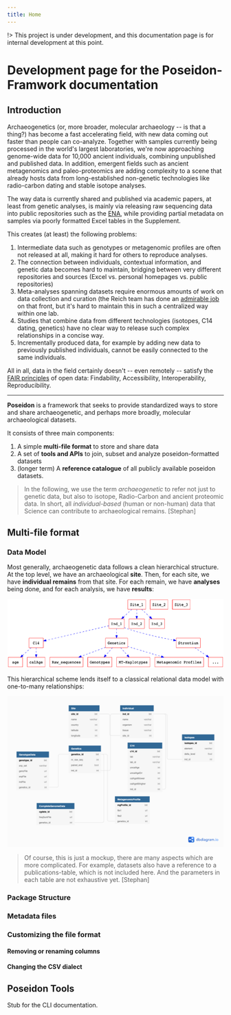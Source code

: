 ```yaml
---
title: Home
---
```


!> This project is under development, and this documentation page is for internal development at this point.

# Development page for the Poseidon-Framwork documentation



## Introduction
Archaeogenetics (or, more broader, molecular archaeology -- is that a thing?) has become a fast accelerating field, with new data coming out faster than people can co-analyze. Together with samples currently being processed in the world's largest laboratories, we're now approaching genome-wide data for 10,000 ancient individuals, combining unpublished and published data. In addition, emergent fields such as ancient metagenomics and paleo-proteomics are adding complexity to a scene that already hosts data from long-established non-genetic technologies like radio-carbon dating and stable isotope analyses.

The way data is currently shared and published via academic papers, at least from genetic analyses, is mainly via releasing raw sequencing data into public repositories such as the [ENA](https://www.ebi.ac.uk/ena), while providing partial metadata on samples via poorly formatted Excel tables in the Supplement.

This creates (at least) the following problems:
1. Intermediate data such as genotypes or metagenomic profiles are often not released at all, making it hard for others to reproduce analyses. 
2. The connection between individuals, contextual information, and genetic data becomes hard to maintain, bridging between very different repositories and sources (Excel vs. personal homepages vs. public repositories)
4. Meta-analyses spanning datasets require enormous amounts of work on data collection and curation (the Reich team has done an [admirable job](https://reich.hms.harvard.edu/downloadable-genotypes-present-day-and-ancient-dna-data-compiled-published-papers) on that front, but it's hard to maintain this in such a centralized way within one lab.
5. Studies that combine data from different technologies (isotopes, C14 dating, genetics) have no clear way to release such complex relationships in a concise way.
6. Incrementally produced data, for example by adding new data to  previously published individuals, cannot be easily connected to the same individuals.

All in all, data in the field certainly doesn't -- even remotely -- satisfy the [FAIR principles](https://en.wikipedia.org/wiki/FAIR_data) of open data: Findability, Accessibility, Interoperability, Reproducibility.

---

**Poseidon** is a framework that seeks to provide standardized ways to store and share archaeogenetic, and perhaps more broadly, molecular archaeological datasets.

It consists of three main components:
1. A simple __multi-file format__ to store and share data
2. A set of __tools and APIs__ to join, subset and analyze poseidon-formatted datasets
3. (longer term) A __reference catalogue__ of all publicly available poseidon datasets.

> In the following, we use the term _archaeogenetic_ to refer not just to genetic data, but also to isotope, Radio-Carbon and ancient proteomic data. In short, all _individual-based_ (human or non-human) data that Science can contribute to archaeological remains. [Stephan]

## Multi-file format
### Data Model
Most generally, archaeogenetic data follows a clean hierarchical structure. At the top level, we have an archaeological **site**. Then, for each site, we have **individual remains** from that site. For each remain, we have **analyses** being done, and for each analysis, we have **results**:

![model-hierarchy-sketch](img/model-hierarchy-sketch.png)

This hierarchical scheme lends itself to a classical relational data model with one-to-many relationships:

![rel_db_mockup](img/reldb-sketch.png)

> Of course, this is just a mockup, there are many aspects which are more complicated. For example, datasets also have a reference to a publications-table, which is not included here. And the parameters in each table are not exhaustive yet. [Stephan]

### Package Structure

### Metadata files

### Customizing the file format

#### Removing or renaming columns

#### Changing the CSV dialect

## Poseidon Tools
Stub for the CLI documentation.